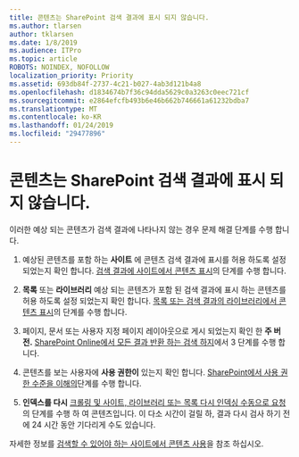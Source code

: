 ```yaml
---
title: 콘텐츠는 SharePoint 검색 결과에 표시 되지 않습니다.
ms.author: tlarsen
author: tklarsen
ms.date: 1/8/2019
ms.audience: ITPro
ms.topic: article
ROBOTS: NOINDEX, NOFOLLOW
localization_priority: Priority
ms.assetid: 693db84f-2737-4c21-b027-4ab3d121b4a8
ms.openlocfilehash: d1834674b7f36c94dda5629c0a3263c0eec721cf
ms.sourcegitcommit: e2864efcfb493b6e46b662b746661a61232bdba7
ms.translationtype: MT
ms.contentlocale: ko-KR
ms.lasthandoff: 01/24/2019
ms.locfileid: "29477896"
---
```

# <a name="content-doesnt-appear-in-sharepoint-search-results"></a>콘텐츠는 SharePoint 검색 결과에 표시 되지 않습니다.

이러한 예상 되는 콘텐츠가 검색 결과에 나타나지 않는 경우 문제 해결 단계를 수행 합니다.
  
1. 예상된 콘텐츠를 포함 하는 **사이트** 에 콘텐츠 검색 결과에 표시를 허용 하도록 설정 되었는지 확인 합니다. [검색 결과에 사이트에서 콘텐츠 표시](https://docs.microsoft.com/en-us/sharepoint/make-site-content-searchable#show-content-on-a-site-in-search-results)의 단계를 수행 합니다.
    
2. **목록** 또는 **라이브러리** 예상 되는 콘텐츠가 포함 된 검색 결과에 표시 하는 콘텐츠를 허용 하도록 설정 되었는지 확인 합니다. [목록 또는 검색 결과의 라이브러리에서 콘텐츠 표시](https://docs.microsoft.com/en-us/sharepoint/make-site-content-searchable#show-content-from-lists-or-libraries-in-search-results)의 단계를 수행 합니다. 
    
3. 페이지, 문서 또는 사용자 지정 페이지 레이아웃으로 게시 되었는지 확인 한 **주 버전.** [SharePoint Online에서 모든 결과 반환 하는 검색 하지](https://go.microsoft.com/fwlink/?linkid=874525)에서 3 단계를 수행 합니다.
    
4. 콘텐츠를 보는 사용자에 **사용 권한이** 있는지 확인 합니다. [SharePoint에서 사용 권한 수준을 이해의](https://go.microsoft.com/fwlink/?linkid=867071)단계를 수행 합니다.
    
5. **인덱스를 다시** [크롤링 및 사이트, 라이브러리 또는 목록 다시 인덱싱 수동으로 요청](https://docs.microsoft.com/en-us/sharepoint/crawl-site-content)의 단계를 수행 하 여 콘텐츠입니다. 이 다소 시간이 걸릴 하, 결과 다시 검사 하기 전에 24 시간 동안 기다리게 수도 있습니다.
    
자세한 정보를 [검색할 수 있어야 하는 사이트에서 콘텐츠 사용](https://docs.microsoft.com/en-us/sharepoint/make-site-content-searchable)을 참조 하십시오. 
  

